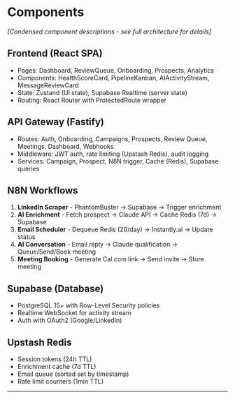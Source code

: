 # Components

*[Condensed component descriptions - see full architecture for details]*

## Frontend (React SPA)
- Pages: Dashboard, ReviewQueue, Onboarding, Prospects, Analytics
- Components: HealthScoreCard, PipelineKanban, AIActivityStream, MessageReviewCard
- State: Zustand (UI state), Supabase Realtime (server state)
- Routing: React Router with ProtectedRoute wrapper

## API Gateway (Fastify)
- Routes: Auth, Onboarding, Campaigns, Prospects, Review Queue, Meetings, Dashboard, Webhooks
- Middleware: JWT auth, rate limiting (Upstash Redis), audit logging
- Services: Campaign, Prospect, N8N trigger, Cache (Redis), Supabase queries

## N8N Workflows
1. **LinkedIn Scraper** - PhantomBuster → Supabase → Trigger enrichment
2. **AI Enrichment** - Fetch prospect → Claude API → Cache Redis (7d) → Supabase
3. **Email Scheduler** - Dequeue Redis (20/day) → Instantly.ai → Update status
4. **AI Conversation** - Email reply → Claude qualification → Queue/Send/Book meeting
5. **Meeting Booking** - Generate Cal.com link → Send invite → Store meeting

## Supabase (Database)
- PostgreSQL 15+ with Row-Level Security policies
- Realtime WebSocket for activity stream
- Auth with OAuth2 (Google/LinkedIn)

## Upstash Redis
- Session tokens (24h TTL)
- Enrichment cache (7d TTL)
- Email queue (sorted set by timestamp)
- Rate limit counters (1min TTL)

---
